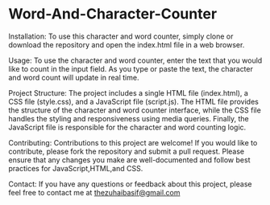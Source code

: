# Word-And-Character-Counter

Installation: To use this character and word counter, simply clone or download the repository and open the index.html file in a web browser.

Usage: To use the character and word counter, enter the text that you would like to count in the input field. As you type or paste the text, the character and word count will update in real time.

Project Structure: The project includes a single HTML file (index.html), a CSS file (style.css), and a JavaScript file (script.js). The HTML file provides the structure of the character and word counter interface, while the CSS file handles the styling and responsiveness using media queries. Finally, the JavaScript file is responsible for the character and word counting logic.

Contributing: Contributions to this project are welcome! If you would like to contribute, please fork the repository and submit a pull request. Please ensure that any changes you make are well-documented and follow best practices for JavaScript,HTML,and CSS.

Contact: If you have any questions or feedback about this project, please feel free to contact me at thezuhaibasif@gmail.com
